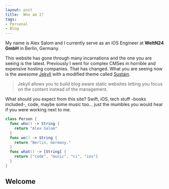 ```yaml
---
layout: post
title:  Who am I?
tags:
- Personal
- Blog
---
```


My name is Alex Salom and I currently serve as an iOS Engineer at **WeltN24 GmbH** in Berlin, Germany.

This website has gone through many incarnations and the one you are seeing is the latest. Previously I went for complex CMSes in horrible and expensive hosting companies. That has changed.
What you are seeing now is the awesome <a href="https://jekyllrb.com/">Jekyll</a> with a modified theme called <a href="https://github.com/biomadeira/sustain">Sustain</a>.

> Jekyll allows you to build blog aware static websites letting you focus on the content instead of the management.

What should you expect from this site? Swift, iOS, tech stuff -books included-, code, maybe some music too... just the mumbles you would hear if you were working next to me.

```swift
class Person {
  func who() -> String {
    return "Alex Salom"
  }
  func wo() -> String {
    return "Berlin, Germany."
  }
  func what() -> [String] {
    return ["code", "music", "ci", "ios"]
  }
}
```

## Welcome
